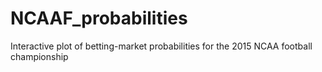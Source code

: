 NCAAF_probabilities
===================

Interactive plot of betting-market probabilities for the 2015 NCAA football championship
